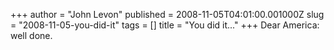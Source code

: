 +++
author = "John Levon"
published = 2008-11-05T04:01:00.001000Z
slug = "2008-11-05-you-did-it"
tags = []
title = "You did it..."
+++
Dear America: well done.
